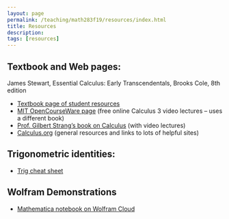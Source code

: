 ```yaml
---
layout: page
permalink: /teaching/math283f19/resources/index.html
title: Resources
description: 
tags: [resources]
---
```



## Textbook and Web pages:

James Stewart, Essential Calculus: Early Transcendentals, Brooks Cole, 8th edition

* [Textbook page of student resources](https://www.stewartcalculus.com/media/13_home.php)
* [MIT OpenCourseWare page](https://ocw.mit.edu/courses/mathematics/18-02-multivariable-calculus-fall-2007/) (free online Calculus 3 video lectures – uses a different book)
* [Prof. Gilbert Strang’s book on Calculus](https://ocw.mit.edu/resources/res-18-001-calculus-online-textbook-spring-2005/textbook/) (with video lectures)
* [Calculus.org](http://www.calculus.org/) (general resources and links to lots of helpful sites)


## Trigonometric identities:

* <a href="/assets/trig_cheat_sheet.pdf">Trig cheat sheet</a>




## Wolfram Demonstrations

* [Mathematica notebook on Wolfram Cloud](https://www.wolframcloud.com/obj/121f90d5-adeb-4ea1-86bf-4e4bfd854c1b)




